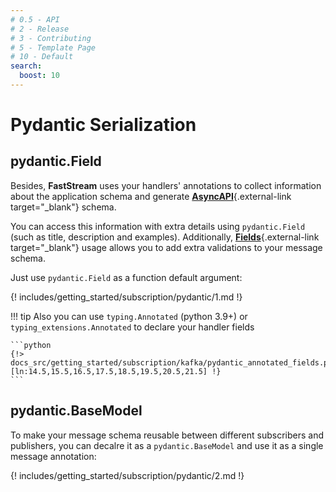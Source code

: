 ```yaml
---
# 0.5 - API
# 2 - Release
# 3 - Contributing
# 5 - Template Page
# 10 - Default
search:
  boost: 10
---
```


# Pydantic Serialization

## pydantic.Field

Besides, **FastStream** uses your handlers' annotations to collect information about the application schema and generate [**AsyncAPI**](https://www.asyncapi.com){.external-link target="_blank"} schema.

You can access this information with extra details using `pydantic.Field` (such as title, description and examples). Additionally, [**Fields**](https://docs.pydantic.dev/latest/usage/fields/){.external-link target="_blank"} usage allows you to add extra validations to your message schema.

Just use `pydantic.Field` as a function default argument:

{! includes/getting_started/subscription/pydantic/1.md !}


!!! tip
    Also you can use `typing.Annotated` (python 3.9+) or `typing_extensions.Annotated` to declare your handler fields

    ```python
    {!> docs_src/getting_started/subscription/kafka/pydantic_annotated_fields.py [ln:14.5,15.5,16.5,17.5,18.5,19.5,20.5,21.5] !}
    ```

## pydantic.BaseModel

To make your message schema reusable between different subscribers and publishers, you can decalre it as a `pydantic.BaseModel` and use it as a single message annotation:

{! includes/getting_started/subscription/pydantic/2.md !}
